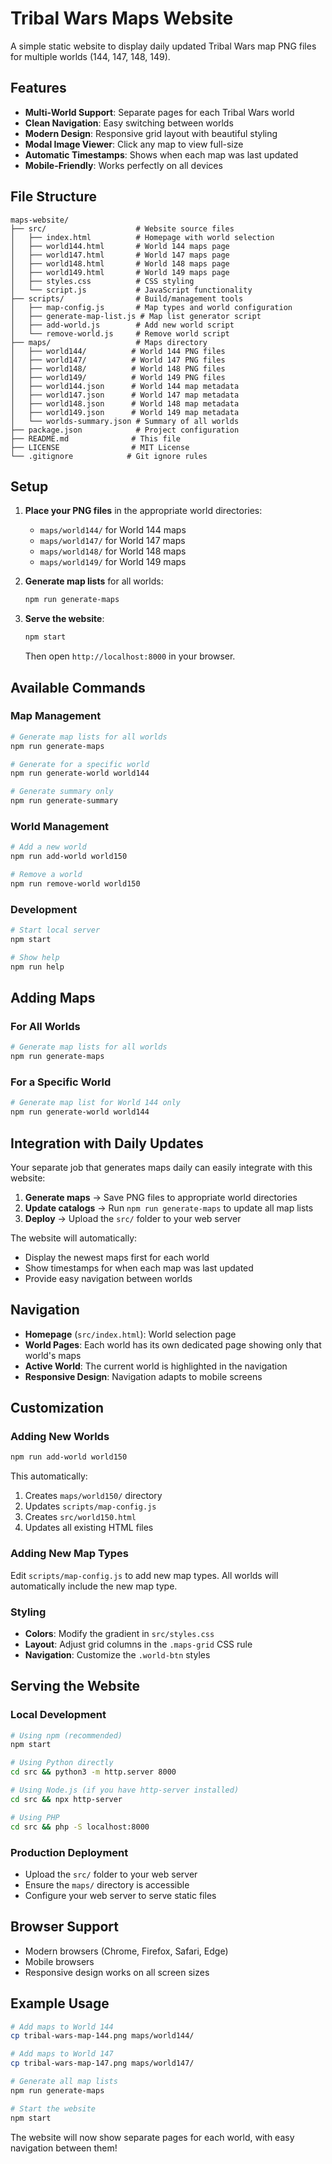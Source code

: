 # Tribal Wars Maps Website

A simple static website to display daily updated Tribal Wars map PNG files for multiple worlds (144, 147, 148, 149).

## Features

- **Multi-World Support**: Separate pages for each Tribal Wars world
- **Clean Navigation**: Easy switching between worlds
- **Modern Design**: Responsive grid layout with beautiful styling
- **Modal Image Viewer**: Click any map to view full-size
- **Automatic Timestamps**: Shows when each map was last updated
- **Mobile-Friendly**: Works perfectly on all devices

## File Structure

```
maps-website/
├── src/                    # Website source files
│   ├── index.html          # Homepage with world selection
│   ├── world144.html       # World 144 maps page
│   ├── world147.html       # World 147 maps page
│   ├── world148.html       # World 148 maps page
│   ├── world149.html       # World 149 maps page
│   ├── styles.css          # CSS styling
│   └── script.js           # JavaScript functionality
├── scripts/                # Build/management tools
│   ├── map-config.js       # Map types and world configuration
│   ├── generate-map-list.js # Map list generator script
│   ├── add-world.js        # Add new world script
│   └── remove-world.js     # Remove world script
├── maps/                   # Maps directory
│   ├── world144/          # World 144 PNG files
│   ├── world147/          # World 147 PNG files
│   ├── world148/          # World 148 PNG files
│   ├── world149/          # World 149 PNG files
│   ├── world144.json      # World 144 map metadata
│   ├── world147.json      # World 147 map metadata
│   ├── world148.json      # World 148 map metadata
│   ├── world149.json      # World 149 map metadata
│   └── worlds-summary.json # Summary of all worlds
├── package.json            # Project configuration
├── README.md              # This file
├── LICENSE                # MIT License
└── .gitignore            # Git ignore rules
```

## Setup

1. **Place your PNG files** in the appropriate world directories:
   - `maps/world144/` for World 144 maps
   - `maps/world147/` for World 147 maps
   - `maps/world148/` for World 148 maps
   - `maps/world149/` for World 149 maps

2. **Generate map lists** for all worlds:
   ```bash
   npm run generate-maps
   ```

3. **Serve the website**:
   ```bash
   npm start
   ```
   Then open `http://localhost:8000` in your browser.

## Available Commands

### Map Management
```bash
# Generate map lists for all worlds
npm run generate-maps

# Generate for a specific world
npm run generate-world world144

# Generate summary only
npm run generate-summary
```

### World Management
```bash
# Add a new world
npm run add-world world150

# Remove a world
npm run remove-world world150
```

### Development
```bash
# Start local server
npm start

# Show help
npm run help
```

## Adding Maps

### For All Worlds
```bash
# Generate map lists for all worlds
npm run generate-maps
```

### For a Specific World
```bash
# Generate map list for World 144 only
npm run generate-world world144
```

## Integration with Daily Updates

Your separate job that generates maps daily can easily integrate with this website:

1. **Generate maps** → Save PNG files to appropriate world directories
2. **Update catalogs** → Run `npm run generate-maps` to update all map lists
3. **Deploy** → Upload the `src/` folder to your web server

The website will automatically:
- Display the newest maps first for each world
- Show timestamps for when each map was last updated
- Provide easy navigation between worlds

## Navigation

- **Homepage** (`src/index.html`): World selection page
- **World Pages**: Each world has its own dedicated page showing only that world's maps
- **Active World**: The current world is highlighted in the navigation
- **Responsive Design**: Navigation adapts to mobile screens

## Customization

### Adding New Worlds
```bash
npm run add-world world150
```
This automatically:
1. Creates `maps/world150/` directory
2. Updates `scripts/map-config.js`
3. Creates `src/world150.html`
4. Updates all existing HTML files

### Adding New Map Types
Edit `scripts/map-config.js` to add new map types. All worlds will automatically include the new map type.

### Styling
- **Colors**: Modify the gradient in `src/styles.css`
- **Layout**: Adjust grid columns in the `.maps-grid` CSS rule
- **Navigation**: Customize the `.world-btn` styles

## Serving the Website

### Local Development
```bash
# Using npm (recommended)
npm start

# Using Python directly
cd src && python3 -m http.server 8000

# Using Node.js (if you have http-server installed)
cd src && npx http-server

# Using PHP
cd src && php -S localhost:8000
```

### Production Deployment
- Upload the `src/` folder to your web server
- Ensure the `maps/` directory is accessible
- Configure your web server to serve static files

## Browser Support

- Modern browsers (Chrome, Firefox, Safari, Edge)
- Mobile browsers
- Responsive design works on all screen sizes

## Example Usage

```bash
# Add maps to World 144
cp tribal-wars-map-144.png maps/world144/

# Add maps to World 147
cp tribal-wars-map-147.png maps/world147/

# Generate all map lists
npm run generate-maps

# Start the website
npm start
```

The website will now show separate pages for each world, with easy navigation between them!

